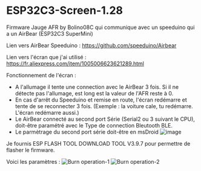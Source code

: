 # ESP32C3-Screen-1.28
Firmware Jauge AFR by Bolino08C qui communique avec un speeduino qui a un AirBear (ESP32C3 SuperMini)

Lien vers AirBear Speeduino : https://github.com/speeduino/Airbear

Lien vers l'écran que j'ai utilisé : https://fr.aliexpress.com/item/1005006623621289.html

Fonctionnement de l'écran :
* A l'allumage il tente une connection avec le AirBear 3 fois. 
Si il ne détecte pas l'allumage, est long est la valeur de l'AFR reste à 0.
* En cas d'arrêt du Speeduino et remise en route, l'écran redémarre et tente de se reconnecter 3 fois.
(Exemple : la voiture cale, tu redémarre. L'écran redémarre aussi.)
* Le AirBear connecté au second port Série (Serial2 ou 3 suivant le CPU), doit-être paramétré avec le Type de connection Bleutooth BLE.
* Le parmètrage du second port série doit-être en msDroid
![image](https://github.com/user-attachments/assets/14a3e357-c538-49df-a5b7-f7031fd2a044)

Je fournis ESP FLASH TOOL DOWNLOAD TOOL V3.9.7 pour permettre de flasher le firmware.

Voici les paramètres : ![Burn operation-1](https://github.com/user-attachments/assets/6bd9dc7b-f77a-4c6a-826c-2790847a9364)
![Burn operation-2](https://github.com/user-attachments/assets/c071e8a1-3d95-45e2-a220-10bc5275fbb1)

